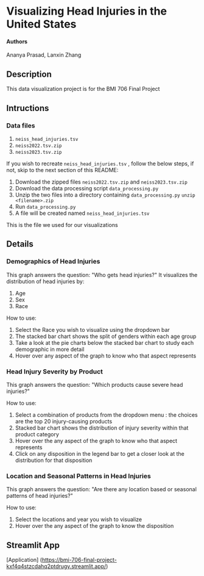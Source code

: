 # Visualizing Head Injuries in the United States

#### Authors
Ananya Prasad, Lanxin Zhang

## Description
This data visualization project is for the BMI 706 Final Project

## Intructions
### Data files
1. `neiss_head_injuries.tsv`
2. `neiss2022.tsv.zip`
3. `neiss2023.tsv.zip`

If you wish to recreate `neiss_head_injuries.tsv` , follow the below steps, if not, skip to the next section of this README:
1. Download the zipped files `neiss2022.tsv.zip` and `neiss2023.tsv.zip`
2. Download the data processing script `data_processing.py`
3. Unzip the two files into a directory containing `data_processing.py`
   `unzip <filename>.zip`
4. Run `data_processing.py`
5. A file will be created named `neiss_head_injuries.tsv`

This is the file we used for our visualizations

## Details

### Demographics of Head Injuries
This graph answers the question: "Who gets head injuries?"
It visualizes the distribution of head injuries by:
1. Age
2. Sex
3. Race

How to use: 
1. Select the Race you wish to visualize using the dropdown bar
2. The stacked bar chart shows the split of genders within each age group
3. Take a look at the pie charts below the stacked bar chart to study each demographic in more detail
4. Hover over any aspect of the graph to know who that aspect represents

### Head Injury Severity by Product
This graph answers the question: "Which products cause severe head injuries?"

How to use:
1. Select a combination of products from the dropdown menu : the choices are the top 20 injury-causing products
2. Stacked bar chart shows the distribution of injury severity within that product category
3. Hover over the any aspect of the graph to know who that aspect represents
4. Click on any disposition in the legend bar to get a closer look at the distribution for that disposition

### Location and Seasonal Patterns in Head Injuries
This graph answers the question: "Are there any location based or seasonal patterns of head injuries?"

How to use:
1. Select the locations and year you wish to visualize
2. Hover over the any aspect of the graph to know the disposition

## Streamlit App
[Application] (https://bmi-706-final-project-kxf4q4stzcdahq2ptdrugy.streamlit.app/)




